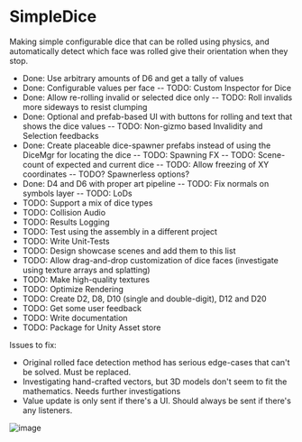 # SimpleDice
Making simple configurable dice that can be rolled using physics, and automatically detect which face was rolled give their orientation when they stop.
- Done: Use arbitrary amounts of D6 and get a tally of values
- Done: Configurable values per face
 -- TODO: Custom Inspector for Dice 
- Done: Allow re-rolling invalid or selected dice only
 -- TODO: Roll invalids more sideways to resist clumping  
- Done: Optional and prefab-based UI with buttons for rolling and text that shows the dice values
 -- TODO: Non-gizmo based Invalidity and Selection feedbacks
- Done: Create placeable dice-spawner prefabs instead of using the DiceMgr for locating the dice
 -- TODO: Spawning FX
 -- TODO: Scene-count of expected and current dice 
 -- TODO: Allow freezing of XY coordinates
 -- TODO? Spawnerless options?
- Done: D4 and D6 with proper art pipeline
 -- TODO: Fix normals on symbols layer
 -- TODO: LoDs
- TODO: Support a mix of dice types
- TODO: Collision Audio
- TODO: Results Logging
- TODO: Test using the assembly in a different project
- TODO: Write Unit-Tests
- TODO: Design showcase scenes and add them to this list
- TODO: Allow drag-and-drop customization of dice faces (investigate using texture arrays and splatting)
- TODO: Make high-quality textures
- TODO: Optimize Rendering
- TODO: Create D2, D8, D10 (single and double-digit), D12 and D20
- TODO: Get some user feedback
- TODO: Write documentation
- TODO: Package for Unity Asset store

Issues to fix:
- Original rolled face detection method has serious edge-cases that can't be solved. Must be replaced.
 - Investigating hand-crafted vectors, but 3D models don't seem to fit the mathematics. Needs further investigations
- Value update is only sent if there's a UI. Should always be sent if there's any listeners.  

![image](https://user-images.githubusercontent.com/46853782/124386994-ec2f3580-dcaa-11eb-8626-88554fb27b4f.png)
